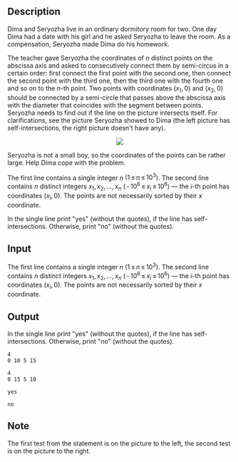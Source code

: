 ## Description

<div><p>Dima and Seryozha live in an ordinary dormitory room for two. One day Dima had a date with his girl and he asked Seryozha to leave the room. As a compensation, Seryozha made Dima do his homework.</p><p>The teacher gave Seryozha the coordinates of <span class="tex-span"><i>n</i></span> distinct points on the abscissa axis and asked to consecutively connect them by semi-circus in a certain order: first connect the first point with the second one, then connect the second point with the third one, then the third one with the fourth one and so on to the <span class="tex-span"><i>n</i></span>-th point. Two points with coordinates <span class="tex-span">(<i>x</i><sub class="lower-index">1</sub>, 0)</span> and <span class="tex-span">(<i>x</i><sub class="lower-index">2</sub>, 0)</span> should be connected by a semi-circle that passes above the abscissa axis with the diameter that coincides with the segment between points. Seryozha needs to find out if the line on the picture intersects itself. For clarifications, see the picture Seryozha showed to Dima (the left picture has self-intersections, the right picture doesn't have any).</p><center> <img class="tex-graphics" src="file://ZYL6q0C6.png" style="max-width: 100.0%;max-height: 100.0%;"> </center><p>Seryozha is not a small boy, so the coordinates of the points can be rather large. Help Dima cope with the problem.</p></div><div class="input-specification"><p>The first line contains a single integer <span class="tex-span"><i>n</i></span> <span class="tex-span">(1 ≤ <i>n</i> ≤ 10<sup class="upper-index">3</sup>)</span>. The second line contains <span class="tex-span"><i>n</i></span> distinct integers <span class="tex-span"><i>x</i><sub class="lower-index">1</sub>, <i>x</i><sub class="lower-index">2</sub>, ..., <i>x</i><sub class="lower-index"><i>n</i></sub></span> <span class="tex-span">( - 10<sup class="upper-index">6</sup> ≤ <i>x</i><sub class="lower-index"><i>i</i></sub> ≤ 10<sup class="upper-index">6</sup>)</span> — the <span class="tex-span"><i>i</i></span>-th point has coordinates <span class="tex-span">(<i>x</i><sub class="lower-index"><i>i</i></sub>, 0)</span>. The points are not necessarily sorted by their <span class="tex-span"><i>x</i></span> coordinate.</p></div><div class="output-specification"><p>In the single line print "<span class="tex-font-style-tt">yes</span>" (without the quotes), if the line has self-intersections. Otherwise, print "<span class="tex-font-style-tt">no</span>" (without the quotes).</p></div>

## Input

<p>The first line contains a single integer <span class="tex-span"><i>n</i></span> <span class="tex-span">(1 ≤ <i>n</i> ≤ 10<sup class="upper-index">3</sup>)</span>. The second line contains <span class="tex-span"><i>n</i></span> distinct integers <span class="tex-span"><i>x</i><sub class="lower-index">1</sub>, <i>x</i><sub class="lower-index">2</sub>, ..., <i>x</i><sub class="lower-index"><i>n</i></sub></span> <span class="tex-span">( - 10<sup class="upper-index">6</sup> ≤ <i>x</i><sub class="lower-index"><i>i</i></sub> ≤ 10<sup class="upper-index">6</sup>)</span> — the <span class="tex-span"><i>i</i></span>-th point has coordinates <span class="tex-span">(<i>x</i><sub class="lower-index"><i>i</i></sub>, 0)</span>. The points are not necessarily sorted by their <span class="tex-span"><i>x</i></span> coordinate.</p>

## Output

<p>In the single line print "<span class="tex-font-style-tt">yes</span>" (without the quotes), if the line has self-intersections. Otherwise, print "<span class="tex-font-style-tt">no</span>" (without the quotes).</p>





```input1
4
0 10 5 15

```




```input2
4
0 15 5 10

```




```output1
yes

```




```output2
no

```



## Note

<p>The first test from the statement is on the picture to the left, the second test is on the picture to the right.</p>

